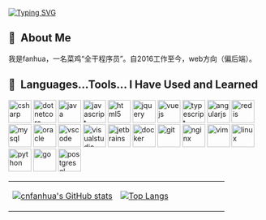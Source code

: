 [![Typing SVG](https://readme-typing-svg.demolab.com/?lines=fanhua;欢迎来到我的github)](https://git.io/typing-svg)
 
## 💬 &nbsp;About Me
  我是fanhua，一名菜鸡“全干程序员”。自2016工作至今，web方向（偏后端）。
 
## 🚀 &nbsp;Languages...Tools... I Have Used and Learned
<!--
[![My Skills](https://skillicons.dev/icons?i=cs,dotnet,java,js,html,jquery,vue,angular,ts,mysql,redis,docker,git,nginx,linux,vim,vs,go&theme=light)](https://skillicons.dev)
-->

<p>
<img src="https://cdn.jsdelivr.net/gh/devicons/devicon/icons/csharp/csharp-original.svg" alt="csharp" width="45" height="45"/>
<img src="https://cdn.jsdelivr.net/gh/devicons/devicon/icons/dotnetcore/dotnetcore-original.svg" alt="dotnetcore" width="45" height="45"/>
<img src="https://cdn.jsdelivr.net/gh/devicons/devicon/icons/java/java-original.svg" alt="java" width="45" height="45"/>
<img src="https://cdn.jsdelivr.net/gh/devicons/devicon/icons/javascript/javascript-original.svg" alt="javascript" width="45" height="45"/>
<img src="https://cdn.jsdelivr.net/gh/devicons/devicon/icons/html5/html5-original.svg" alt="html5" width="45" height="45"/>
<img src="https://cdn.jsdelivr.net/gh/devicons/devicon/icons/jquery/jquery-original-wordmark.svg" alt="jquery" width="45" height="45"/>
<img src="https://cdn.jsdelivr.net/gh/devicons/devicon/icons/vuejs/vuejs-original.svg" alt="vuejs" width="45" height="45"/>
<img src="https://cdn.jsdelivr.net/gh/devicons/devicon/icons/typescript/typescript-original.svg" alt="typescript" width="45" height="45"/>
<img src="https://cdn.jsdelivr.net/gh/devicons/devicon/icons/angularjs/angularjs-original.svg" alt="angularjs" width="45" height="45"/>

<img src="https://cdn.jsdelivr.net/gh/devicons/devicon/icons/redis/redis-original.svg" alt="redis" width="45" height="45"/>
<img src="https://cdn.jsdelivr.net/gh/devicons/devicon/icons/mysql/mysql-original.svg" alt="mysql" width="45" height="45"/>
<img src="https://cdn.jsdelivr.net/gh/devicons/devicon/icons/oracle/oracle-original.svg" alt="oracle" width="45" height="45"/>

<img src="https://cdn.jsdelivr.net/gh/devicons/devicon/icons/vscode/vscode-original.svg" alt="vscode" width="45" height="45"/>
<img src="https://cdn.jsdelivr.net/gh/devicons/devicon/icons/visualstudio/visualstudio-plain.svg" alt="visualstudio" width="45" height="45"/>
<img src="https://cdn.jsdelivr.net/gh/devicons/devicon/icons/jetbrains/jetbrains-original.svg" alt="jetbrains" width="45" height="45"/>

<img src="https://cdn.jsdelivr.net/gh/devicons/devicon/icons/docker/docker-original.svg" alt="docker" width="45" height="45"/>
<img src="https://cdn.jsdelivr.net/gh/devicons/devicon/icons/git/git-original.svg" alt="git" width="45" height="45"/>
<img src="https://cdn.jsdelivr.net/gh/devicons/devicon/icons/nginx/nginx-original.svg" alt="nginx" width="45" height="45"/>
<img src="https://cdn.jsdelivr.net/gh/devicons/devicon/icons/vim/vim-original.svg" alt="vim" width="45" height="45"/>

<img src="https://cdn.jsdelivr.net/gh/devicons/devicon/icons/linux/linux-original.svg" alt="linux" width="45" height="45"/>

<img src="https://cdn.jsdelivr.net/gh/devicons/devicon/icons/python/python-original.svg" alt="python" width="45" height="45"/>
<img src="https://cdn.jsdelivr.net/gh/devicons/devicon/icons/go/go-original-wordmark.svg" alt="go" width="45" height="45"/>
<img src="https://cdn.jsdelivr.net/gh/devicons/devicon/icons/postgresql/postgresql-original.svg" alt="postgresql" width="45" height="45"/>

</p>

<table border="0" style="width:100%">
 <tr border="0">
  <td border="0" style="width:50%">
   
[![cnfanhua's GitHub stats](https://github-readme-stats.vercel.app/api?username=cnfanhua&count_private=true&show_icons=true)](https://github.com/anuraghazra/github-readme-stats)

  </td> 
  <td border="0" style="width:50%">
   
[![Top Langs](https://github-readme-stats.vercel.app/api/top-langs/?username=cnfanhua&layout=compact)](https://github.com/anuraghazra/github-readme-stats)

  </td>
 </tr>
</table>

<!--
**cnfanhua/cnfanhua** is a ✨ _special_ ✨ repository because its `README.md` (this file) appears on your GitHub profile.

Here are some ideas to get you started:

- 🔭 I’m currently working on ...
- 🌱 I’m currently learning ...
- 👯 I’m looking to collaborate on ...
- 🤔 I’m looking for help with ...
- 💬 Ask me about ...
- 📫 How to reach me: ...
- 😄 Pronouns: ...
- ⚡ Fun fact: ...
-->

